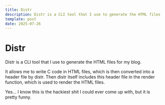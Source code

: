 ```yaml
---
title: Distr
description: Distr is a CLI tool that I use to generate the HTML files for my blog.
template: post
date: 2025-07-26
---
```


# Distr

Distr is a CLI tool that I use to generate the HTML files for my blog.

It allows me to write C code in HTML files, which is then converted into a header file by distr.
Then distr itself includes this header file in the render function, which is used to render the HTML files.

Yes... I know this is the hackiest shit I could ever come up with, but it is pretty funny.

